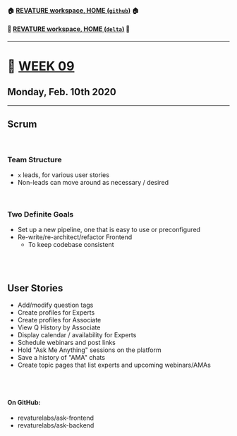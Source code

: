 #### :house: [REVATURE workspace, HOME (`github`)](https://github.com/joedonline/REVATURE__workspace)  :house:
#### :house_with_garden: [REVATURE workspace, HOME (`delta`)](https://github.com/deltachannel/REVATURE__workspace) :house_with_garden:
---
# :calendar: [WEEK 09](https://github.com/joedonline/REVATURE__workspace/tree/master/WEEK__09)
## Monday, Feb. 10th 2020

---
## Scrum

<br>

### Team Structure
- `x` leads, for various user stories
- Non-leads can move around as necessary / desired

<br>

### Two Definite Goals
- Set up a new pipeline, one that is easy to use or preconfigured
- Re-write/re-architect/refactor Frontend
  * To keep codebase consistent

<br><br>

## User Stories
- Add/modify question tags
- Create profiles for Experts
- Create profiles for Associate
- View Q History by Associate
- Display calendar / availability for Experts
- Schedule webinars and post links
 - Hold "Ask Me Anything" sessions on the platform
 - Save a history of "AMA" chats
 - Create topic pages that list experts and upcoming webinars/AMAs

<br><br>

#### On GitHub:
- revaturelabs/ask-frontend
- revaturelabs/ask-backend

